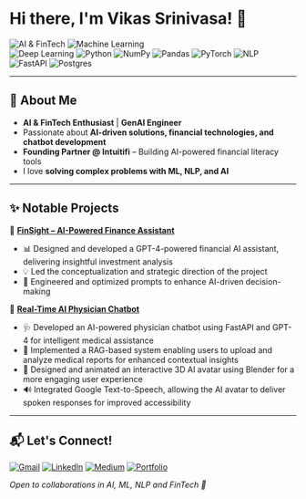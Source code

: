 <!--
**vikassrini/vikassrini** is a ✨ _special_ ✨ repository because its `README.md` (this file) appears on your GitHub profile.

Here are some ideas to get you started:

- 🔭 I’m currently working on ...
- 🌱 I’m currently learning ...
- 👯 I’m looking to collaborate on ...
- 🤔 I’m looking for help with ...
- 💬 Ask me about ...
- 📫 How to reach me: ...
- 😄 Pronouns: ...
- ⚡ Fun fact: ...
-->

# Hi there, I'm Vikas Srinivasa! 👋  

![AI & FinTech](https://img.shields.io/badge/-AI%20%26%20FinTech-blueviolet?style=flat) 
![Machine Learning](https://img.shields.io/badge/-Machine%20Learning-orange?style=flat)  
![Deep Learning](https://img.shields.io/badge/-Deep%20Learning-blue?style=flat)
![Python](https://img.shields.io/badge/-Python-3776AB?style=flat&logo=python&logoColor=white)
![NumPy](https://img.shields.io/badge/numpy-%23013243.svg?style=flat&logo=numpy&logoColor=white)
![Pandas](https://img.shields.io/badge/pandas-%23150458.svg?style=flat&logo=pandas&logoColor=white)
![PyTorch](https://img.shields.io/badge/PyTorch-%23EE4C2C.svg?style=flat&logo=PyTorch&logoColor=white)
![NLP](https://img.shields.io/badge/-NLP-red?style=flat)
![FastAPI](https://img.shields.io/badge/-FastAPI-009688?style=flat)
![Postgres](https://img.shields.io/badge/postgres-%23316192.svg?style=flat&logo=postgresql&logoColor=white)

---

## 🚀 About Me  

- **AI & FinTech Enthusiast** | **GenAI Engineer**  
- Passionate about **AI-driven solutions, financial technologies, and chatbot development**  
- **Founding Partner @ Intuitifi** – Building AI-powered financial literacy tools  
- I love **solving complex problems with ML, NLP, and AI**  

---

## ✨ Notable Projects  

📌 **[FinSight – AI-Powered Finance Assistant](https://github.com/vishwasg217/fin-sight)**  
- 📊 Designed and developed a GPT-4-powered financial AI assistant, delivering insightful investment analysis
- 💡 Led the conceptualization and strategic direction of the project
- 📝 Engineered and optimized prompts to enhance AI-driven decision-making

📌 **[Real-Time AI Physician Chatbot](https://github.com/vikassrini/PhysicianAI-Chatbot)**  
- 🩺 Developed an AI-powered physician chatbot using FastAPI and GPT-4 for intelligent medical assistance
- 📄 Implemented a RAG-based system enabling users to upload and analyze medical reports for enhanced contextual insights
- 🤖 Designed and animated an interactive 3D AI avatar using Blender for a more engaging user experience
- 🔊 Integrated Google Text-to-Speech, allowing the AI avatar to deliver spoken responses for improved accessibility        

---

## 📬 Let's Connect!  

[![Gmail](https://img.shields.io/badge/Gmail-srinivasavikas0@gmail.com-red?style=flat&logo=gmail&logoColor=white)](mailto:srinivasavikas0@gmail.com)
[![LinkedIn](https://img.shields.io/badge/LinkedIn-Vikas%20Srinivasa-blue?style=flat&logo=linkedin)](https://www.linkedin.com/in/vikas-srinivasa)
[![Medium](https://img.shields.io/badge/Medium-Blogs-black?style=flat&logo=medium)](https://medium.com/@vikassrinivasa)
[![Portfolio](https://img.shields.io/badge/Portfolio-Online-blue?style=flat&logo=web)](https://vikassrini.github.io/)

 _Open to collaborations in AI, ML, NLP and FinTech 🚀_  

